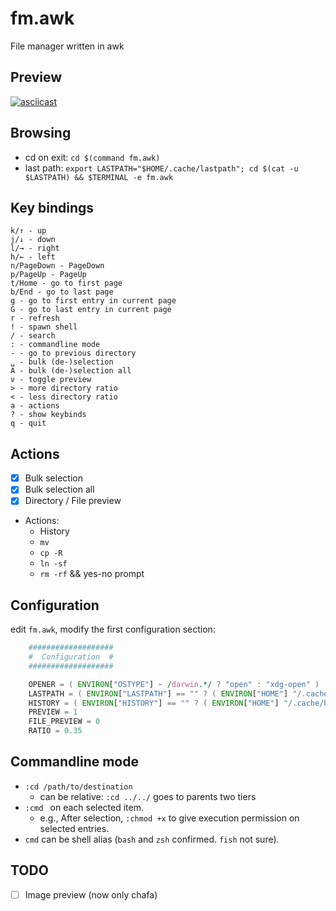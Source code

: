 # fm.awk

File manager written in awk

## Preview

[![asciicast](https://asciinema.org/a/jKftvrAUWtlXK17Nrh0sgAC82.svg)](https://asciinema.org/a/jKftvrAUWtlXK17Nrh0sgAC82)

## Browsing

- cd on exit: `cd $(command fm.awk)`
- last path: `export LASTPATH="$HOME/.cache/lastpath"; cd $(cat -u $LASTPATH) && $TERMINAL -e fm.awk`

## Key bindings

```
k/↑ - up
j/↓ - down
l/→ - right
h/← - left
n/PageDown - PageDown
p/PageUp - PageUp
t/Home - go to first page
b/End - go to last page
g - go to first entry in current page
G - go to last entry in current page
r - refresh
! - spawn shell
/ - search
: - commandline mode
- - go to previous directory
␣ - bulk (de-)selection
A - bulk (de-)selection all
v - toggle preview
> - more directory ratio
< - less directory ratio
a - actions
? - show keybinds
q - quit
```

## Actions

- [x] Bulk selection
- [x] Bulk selection all
- [x] Directory / File preview
- Actions:
    - History
    - `mv`
    - `cp -R`
    - `ln -sf`
    - `rm -rf` && yes-no prompt

## Configuration

edit `fm.awk`, modify the first configuration section:

```awk
    ###################
    #  Configuration  #
    ###################

    OPENER = ( ENVIRON["OSTYPE"] ~ /darwin.*/ ? "open" : "xdg-open" )
    LASTPATH = ( ENVIRON["LASTPATH"] == "" ? ( ENVIRON["HOME"] "/.cache/lastpath" ) : ENVIRON["LASTPATH"] )
    HISTORY = ( ENVIRON["HISTORY"] == "" ? ( ENVIRON["HOME"] "/.cache/history" ) : ENVIRON["HISTORY"] )
    PREVIEW = 1
    FILE_PREVIEW = 0
    RATIO = 0.35
```

## Commandline mode

- `:cd /path/to/destination`
    - can be relative: `:cd ../../` goes to parents two tiers
- `:cmd ` on each selected item.
    - e.g., After selection, `:chmod +x` to give execution permission on selected entries.
- `cmd` can be shell alias (`bash` and `zsh` confirmed. `fish` not sure).

## TODO

- [ ] Image preview (now only chafa)
